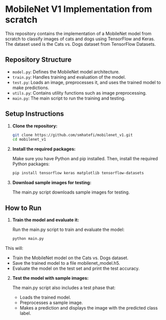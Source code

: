 # MobileNet V1 Implementation from scratch

This repository contains the implementation of a MobileNet model from scratch to classify images of cats and dogs using TensorFlow and Keras. The dataset used is the Cats vs. Dogs dataset from TensorFlow Datasets.

## Repository Structure

- `model.py`: Defines the MobileNet model architecture.
- `train.py`: Handles training and evaluation of the model.
- `test.py`: Loads an image, preprocesses it, and uses the trained model to make predictions.
- `utils.py`: Contains utility functions such as image preprocessing.
- `main.py`: The main script to run the training and testing.

## Setup Instructions

1. **Clone the repository:**
   ```bash
   git clone https://github.com/smhatefi/mobilenet_v1.git
   cd mobilenet_v1

2. **Install the required packages:**
   
   Make sure you have Python and pip installed. Then, install the required Python packages:
   ```bash
   pip install tensorflow keras matplotlib tensorflow-datasets

3. **Download sample images for testing:**

   The main.py script downloads sample images for testing.

## How to Run

1. **Train the model and evaluate it:**

   Run the main.py script to train and evaluate the model:
   ```bash
   python main.py

This will:
   
   - Train the MobileNet model on the Cats vs. Dogs dataset.
   - Save the trained model to a file mobilenet_model.h5.
   - Evaluate the model on the test set and print the test accuracy.

2. **Test the model with sample images:**

   The main.py script also includes a test phase that:

   - Loads the trained model.
   - Preprocesses a sample image.
   - Makes a prediction and displays the image with the predicted class label.
